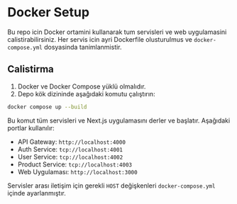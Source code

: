 # Docker Setup

Bu repo icin Docker ortamini kullanarak tum servisleri ve web uygulamasini calistirabilirsiniz. Her servis icin ayri Dockerfile olusturulmus ve `docker-compose.yml` dosyasinda tanimlanmistir.

## Calistirma

1. Docker ve Docker Compose yüklü olmalıdır.
2. Depo kök dizininde aşağıdaki komutu çalıştırın:

```bash
docker compose up --build
```

Bu komut tüm servisleri ve Next.js uygulamasını derler ve başlatır. Aşağıdaki portlar kullanılır:

- API Gateway: `http://localhost:4000`
- Auth Service: `tcp://localhost:4001`
- User Service: `tcp://localhost:4002`
- Product Service: `tcp://localhost:4003`
- Web Uygulaması: `http://localhost:3000`

Servisler arası iletişim için gerekli `HOST` değişkenleri `docker-compose.yml` içinde ayarlanmıştır.
